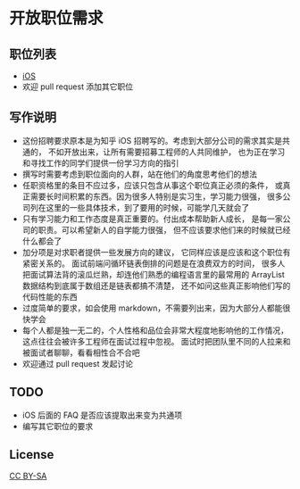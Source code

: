 开放职位需求
============

职位列表
--------

- [iOS]
- 欢迎 pull request 添加其它职位

写作说明
--------

- 这份招聘要求原本是为知乎 iOS 招聘写的。考虑到大部分公司的需求其实是共通的，
  不如开放出来，让所有需要招募工程师的人共同维护，
  也为正在学习和寻找工作的同学们提供一份学习方向的指引
- 撰写时需要考虑到职位面向的人群，站在他们的角度思考他们的想法
- 任职资格里的条目不应过多，应该只包含从事这个职位真正必须的条件，
  或真正需要长时间积累的东西。因为很多人特别是实习生，学习能力很强，
  很多公司列在这里的一些具体技术，到了要用的时候，可能学几天就会了
- 只有学习能力和工作态度是真正重要的。付出成本帮助新人成长，
  是每一家公司的职责。可以希望新人的自学能力很强，
  但不应该要求他们来的时候就已经什么都会了
- 加分项是对求职者提供一些发展方向的建议，
  它同样应该是应该和这个职位有紧密关系的。
  面试前端问循环链表倒排的问题是在浪费双方的时间，
  很多人把面试算法背的滚瓜烂熟，却连他们熟悉的编程语言里的最常用的
  ArrayList 数据结构到底属于数组还是链表都搞不清楚，
  还不如问这些真正影响他们写的代码性能的东西
- 过度简单的要求，如会使用 markdown，不需要列出来，因为大部分人都能很快学会
- 每个人都是独一无二的，个人性格和品位会非常大程度地影响他的工作情况，
  这点往往会被许多工程师在面试过程中忽视。
  面试时把团队里不同的人拉来和被面试者聊聊，看看相性合不合吧
- 欢迎通过 pull request 发起讨论

TODO
----

- iOS 后面的 FAQ 是否应该提取出来变为共通项
- 编写其它职位的要求

License
-------

[CC BY-SA]


[CC BY-SA]: https://creativecommons.org/licenses/by-sa/4.0/
[iOS]:      jobs/iOS.md
